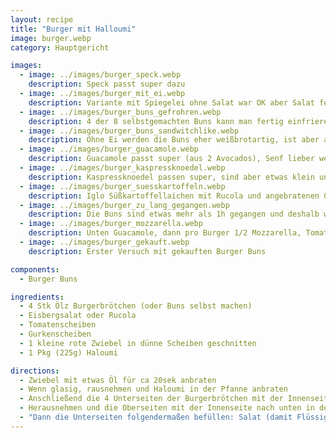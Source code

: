 ```yaml
---
layout: recipe
title: "Burger mit Halloumi"
image: burger.webp
category: Hauptgericht

images:
  - image: ../images/burger_speck.webp
    description: Speck passt super dazu
  - image: ../images/burger_mit_ei.webp
    description: Variante mit Spiegelei ohne Salat war OK aber Salat fehlt definitiv und Ei ist gut aber nicht unbedingt notwendig
  - image: ../images/burger_buns_gefrohren.webp
    description: 4 der 8 selbstgemachten Buns kann man fertig einfrieren. Später auftauen lassen und für 10min ohne Vorheizen bei 100°C ins Rohr geben damit sie etwas warm sind
  - image: ../images/burger_buns_sandwitchlike.webp
    description: Ohne Ei werden die Buns eher weißbrotartig, ist aber auch gut (vorige Revision von Burger Buns Komponente)
  - image: ../images/burger_guacamole.webp
    description: Guacamole passt super (aus 2 Avocados), Senf lieber weglassen, Ketchup passt aber gut dazu. Hier Envidiensalat probiert, ist OK aber besser Eisberg
  - image: ../images/burger_kaspressknoedel.webp
    description: Kaspressknoedel passen super, sind aber etwas klein und man muss mehr Sauce dazugeben (weil sie sonst recht trocken sind)
  - image: ../images/burger_suesskartoffeln.webp
    description: Iglo Süßkartoffellaichen mit Rucola und angebratenen Champignons waren überraschend gut (Champignons hat man aber fast nicht gemerkt)
  - image: ../images/burger_zu_lang_gegangen.webp
    description: Die Buns sind etwas mehr als 1h gegangen und deshalb wieder flach geworden. Daher Rastzeit nicht überschreiten!
  - image: ../images/burger_mozzarella.webp
    description: Unten Guacamole, dann pro Burger 1/2 Mozzarella, Tomatenpesto draufstreichen, 2 Gurkenscheiben, Eisbergsalat, Sriracha Sauce. Schmeckt super und sommerlich
  - image: ../images/burger_gekauft.webp
    description: Erster Versuch mit gekauften Burger Buns

components:
  - Burger Buns

ingredients:
  - 4 Stk Ölz Burgerbrötchen (oder Buns selbst machen)
  - Eisbergsalat oder Rucola
  - Tomatenscheiben
  - Gurkenscheiben
  - 1 kleine rote Zwiebel in dünne Scheiben geschnitten
  - 1 Pkg (225g) Haloumi

directions:
  - Zwiebel mit etwas Öl für ca 20sek anbraten
  - Wenn glasig, rausnehmen und Haloumi in der Pfanne anbraten
  - Anschließend die 4 Unterseiten der Burgerbrötchen mit der Innenseite nach unten in die Pfanne geben und anbraten bis sie leicht braun sind
  - Herausnehmen und die Oberseiten mit der Innenseite nach unten in der Pfanne anbraten
  - "Dann die Unterseiten folgendermaßen befüllen: Salat (damit Flüssigkeit nicht durchrinnt), Schärfungssauce, Gurke, Ketchup, Haloumi, Zwiebel, Senf, Tomaten"
---
```

